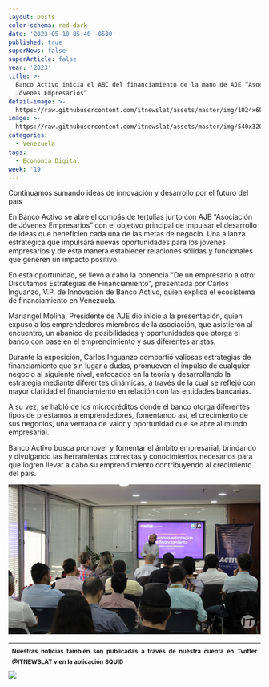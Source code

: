 ```yaml
---
layout: posts
color-schema: red-dark
date: '2023-05-10 05:40 -0500'
published: true
superNews: false
superArticle: false
year: '2023'
title: >-
  Banco Activo inicia el ABC del financiamiento de la mano de AJE “Asociación de
  Jóvenes Empresarios”
detail-image: >-
  https://raw.githubusercontent.com/itnewslat/assets/master/img/1024x680/charla-banco-activo-g.jpg
image: >-
  https://raw.githubusercontent.com/itnewslat/assets/master/img/540x320/charla-banco-activo-p.jpg
categories:
  - Venezuela
tags:
  - Economía Digital
week: '19'
---
```

Continuamos sumando ideas de innovación y desarrollo por el futuro del país

En Banco Activo se abre el compás de tertulias junto con AJE “Asociación de Jóvenes Empresarios” con el objetivo principal de impulsar el desarrollo de ideas que beneficien cada una de las metas de negocio. Una alianza estratégica que impulsará nuevas oportunidades para los jóvenes empresarios y de esta manera establecer relaciones sólidas y funcionales que generen un impacto positivo.

En esta oportunidad, se llevó a cabo la ponencia "De un empresario a otro: Discutamos Estrategias de Financiamiento", presentada por Carlos Inguanzo, V.P. de Innovación de Banco Activo, quien explica el ecosistema de financiamiento en Venezuela.

Mariangel Molina, Presidente de AJE dio inicio a la presentación, quien expuso a los emprendedores miembros de la asociación, que asistieron al encuentro, un abanico de posibilidades y oportunidades que otorga el banco con base en el emprendimiento y sus diferentes aristas.

Durante la exposición, Carlos Inguanzo compartió valiosas estrategias de financiamiento que sin lugar a dudas, promueven el impulso de cualquier negocio al siguiente nivel, enfocados en la teoría y desarrollando la estrategia mediante diferentes dinámicas, a través de la cual se reflejó con mayor claridad el financiamiento en relación con las entidades bancarias.

A su vez, se habló de los microcréditos donde el banco otorga diferentes tipos de préstamos a emprendedores, fomentando así, el crecimiento de sus negocios, una ventana de valor y oportunidad que se abre al mundo empresarial.

Banco Activo busca promover y fomentar el ámbito empresarial, brindando y divulgando las herramientas correctas y conocimientos necesarios para que logren llevar a cabo su emprendimiento contribuyendo al crecimiento del país.

![](https://raw.githubusercontent.com/itnewslat/assets/master/img/540x320/charla-banco-activo-p.jpg)

<table style="height: 42px;" width="569">
<tbody>
<tr>
<td style="text-align: justify;"><sub><strong>Nuestras noticias también son publicadas a través de nuestra cuenta en Twitter <a href="https://twitter.com/itnewslat?lang=es">@ITNEWSLAT</a> y en la aplicación <a href="https://squidapp.co/en/">SQUID</a></strong></sub></td>
</tr>
</tbody>
</table>
<img src="https://tracker.metricool.com/c3po.jpg?hash=56f88a41e39ab42c063cc51676587a04"/>
